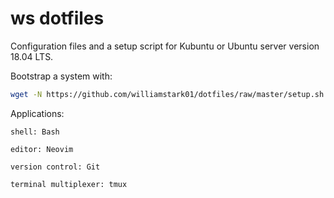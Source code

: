 # ws dotfiles

Configuration files and a setup script for Kubuntu or Ubuntu server version 18.04 LTS.

Bootstrap a system with:
```sh
wget -N https://github.com/williamstark01/dotfiles/raw/master/setup.sh && bash setup.sh && rm -v setup.sh
```

Applications:
```
shell: Bash

editor: Neovim

version control: Git

terminal multiplexer: tmux
```

